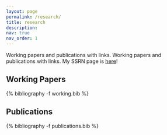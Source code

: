 ```yaml
---
layout: page
permalink: /research/
title: research
description:
nav: true
nav_order: 1
---
```

 Working papers and publications with links. Working papers and publications with links. My SSRN page is [here](https://papers.ssrn.com/sol3/cf_dev/AbsByAuth.cfm?per_id=433778)!
<!-- _pages/research.md -->
<div class="publications">

<h2>Working Papers</h2>
{% bibliography -f working.bib %}

<h2>Publications</h2>
{% bibliography -f publications.bib %}

</div>
